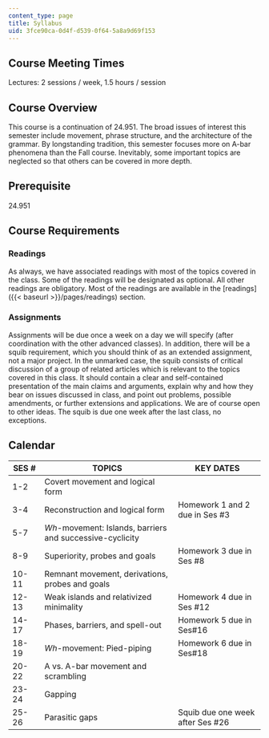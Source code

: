 ```yaml
---
content_type: page
title: Syllabus
uid: 3fce90ca-0d4f-d539-0f64-5a8a9d69f153
---
```


Course Meeting Times
--------------------

Lectures: 2 sessions / week, 1.5 hours / session

Course Overview
---------------

This course is a continuation of 24.951. The broad issues of interest this semester include movement, phrase structure, and the architecture of the grammar. By longstanding tradition, this semester focuses more on A-bar phenomena than the Fall course. Inevitably, some important topics are neglected so that others can be covered in more depth.

Prerequisite
------------

24.951

Course Requirements
-------------------

### Readings

As always, we have associated readings with most of the topics covered in the class. Some of the readings will be designated as optional. All other readings are obligatory. Most of the readings are available in the [readings]({{< baseurl >}}/pages/readings) section.

### Assignments

Assignments will be due once a week on a day we will specify (after coordination with the other advanced classes). In addition, there will be a squib requirement, which you should think of as an extended assignment, not a major project. In the unmarked case, the squib consists of critical discussion of a group of related articles which is relevant to the topics covered in this class. It should contain a clear and self-contained presentation of the main claims and arguments, explain why and how they bear on issues discussed in class, and point out problems, possible amendments, or further extensions and applications. We are of course open to other ideas. The squib is due one week after the last class, no exceptions.

Calendar
--------

| SES # | TOPICS | KEY DATES |
| --- | --- | --- |
| 1-2 | Covert movement and logical form | &nbsp; |
| 3-4 | Reconstruction and logical form | Homework 1 and 2 due in Ses #3 |
| 5-7 | _Wh_\-movement: Islands, barriers and successive-cyclicity | &nbsp; |
| 8-9 | Superiority, probes and goals | Homework 3 due in Ses #8 |
| 10-11 | Remnant movement, derivations, probes and goals | &nbsp; |
| 12-13 | Weak islands and relativized minimality | Homework 4 due in Ses #12 |
| 14-17 | Phases, barriers, and spell-out | Homework 5 due in Ses#16 |
| 18-19 | _Wh_\-movement: Pied-piping | Homework 6 due in Ses#18 |
| 20-22 | A vs. A-bar movement and scrambling | &nbsp; |
| 23-24 | Gapping | &nbsp; |
| 25-26 | Parasitic gaps | Squib due one week after Ses #26